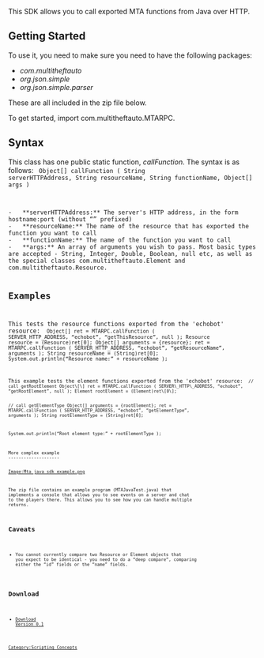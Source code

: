 This SDK allows you to call exported MTA functions from Java over HTTP.

Getting Started
---------------

To use it, you need to make sure you need to have the following packages:

-   *com.multitheftauto*
-   *org.json.simple*
-   *org.json.simple.parser*

These are all included in the zip file below.

To get started, import com.multitheftauto.MTARPC.

Syntax
------

This class has one public static function, *callFunction*. The syntax is as follows: <code lang="java5"> Object\[\] callFunction ( String serverHTTPAddress, String resourceName, String functionName, Object\[\] args )

</syntaxhighlight>
-   **serverHTTPAddress:** The server's HTTP address, in the form hostname:port (without “<http://>” prefixed)
-   **resourceName:** The name of the resource that has exported the function you want to call
-   **functionName:** The name of the function you want to call
-   **args:** An array of arguments you wish to pass. Most basic types are accepted - String, Integer, Double, Boolean, null etc, as well as the special classes com.multitheftauto.Element and com.multitheftauto.Resource.

Examples
--------

This tests the resource functions exported from the 'echobot' resource: <code lang="java5"> Object\[\] ret = MTARPC.callFunction ( SERVER\_HTTP\_ADDRESS, “echobot”, “getThisResource”, null ); Resource resource = (Resource)ret\[0\]; Object\[\] arguments = {resource}; ret = MTARPC.callFunction ( SERVER\_HTTP\_ADDRESS, “echobot”, “getResourceName”, arguments ); String resourceName = (String)ret\[0\]; System.out.println(“Resource name:” + resourceName );

</syntaxhighlight>
This example tests the element functions exported from the 'echobot' resource: <code lang="java5"> // call getRootElement Object\[\] ret = MTARPC.callFunction ( SERVER\_HTTP\_ADDRESS, “echobot”, “getRootElement”, null ); Element rootElement = (Element)ret\[0\];

// call getElementType Object\[\] arguments = {rootElement}; ret = MTARPC.callFunction ( SERVER\_HTTP\_ADDRESS, “echobot”, “getElementType”, arguments ); String rootElementType = (String)ret\[0\];

System.out.println(“Root element type:” + rootElementType );

</syntaxhighlight>
More complex example
--------------------

[Image:Mta java sdk example.png](/Image:Mta_java_sdk_example.png.md "wikilink")

The zip file contains an example program (MTAJavaTest.java) that implements a console that allows you to see events on a server and chat to the players there. This allows you to see how you can handle multiple returns.

Caveats
-------

-   You cannot currently compare two Resource or Element objects that you expect to be identical - you need to do a “deep compare”, comparing either the “id” fields or the “name” fields.

Download
--------

-   [Download Version 0.1](http://misc.opencoding.net/mta/mtajavasdk_0.1.zip)

[Category:Scripting Concepts](/Category:Scripting_Concepts.md "wikilink")
